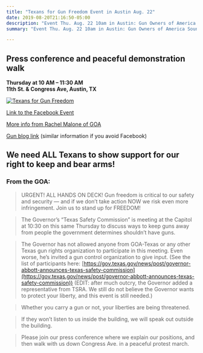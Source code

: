 ```yaml
---
title: "Texans for Gun Freedom Event in Austin Aug. 22"
date: 2019-08-20T21:16:50-05:00
description: "Event Thu. Aug. 22 10am in Austin: Gun Owners of America Sounds the Alarm on Abbott’s Texas Safety Commission"
summary: "Event Thu. Aug. 22 10am in Austin: Gun Owners of America Sounds the Alarm on Abbott’s Texas Safety Commission"

---
```


## Press conference and peaceful demonstration walk

**Thursday at 10 AM – 11:30 AM**  
**11th St. & Congress Ave, Austin, TX**  

[![Texans for Gun Freedom](https://cdn0.thetruthaboutguns.com/wp-content/uploads/2019/08/goa-tgf.jpg)](https://www.thetruthaboutguns.com/goa-sounds-the-alarm-on-the-texas-governors-texas-safety-commission/)    

[Link to the Facebook Event](https://www.facebook.com/events/1656166511185822/)  

[More info from Rachel Malone of GOA](https://www.facebook.com/rachel.malone.TX/posts/2374144936167578)  

[Gun blog link](https://www.thetruthaboutguns.com/goa-sounds-the-alarm-on-the-texas-governors-texas-safety-commission/) (similar information if you avoid Facebook)  

## We need ALL Texans to show support for our right to keep and bear arms!


### From the GOA:

> URGENT! ALL HANDS ON DECK! Gun freedom is critical to our safety and security — and if we don’t take action NOW we risk even more infringement. Join us to stand up for FREEDOM!  

> The Governor’s “Texas Safety Commission” is meeting at the Capitol at 10:30 on this same Thursday to discuss ways to keep guns away from people the government determines shouldn’t have guns. 

> The Governor has not allowed anyone from GOA-Texas or any other Texas gun rights organization to participate in this meeting. Even worse, he’s invited a gun control organization to give input.  (See the list of participants here: [https://gov.texas.gov/news/post/governor-abbott-announces-texas-safety-commission](https://gov.texas.gov/news/post/governor-abbott-announces-texas-safety-commission)) (EDIT: after much outcry, the Governor added a representative from TSRA. We still do not believe the Governor wants to protect your liberty, and this event is still needed.)

> Whether you carry a gun or not, your liberties are being threatened. 

> If they won’t listen to us inside the building, we will speak out outside the building.

> Please join our press conference where we explain our positions, and then walk with us down Congress Ave. in a peaceful protest march. 

